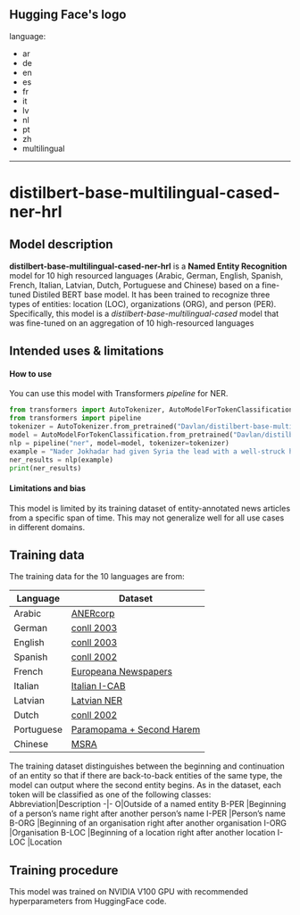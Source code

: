 Hugging Face's logo
---
language: 
- ar
- de
- en
- es
- fr
- it
- lv
- nl
- pt
- zh
- multilingual

---
# distilbert-base-multilingual-cased-ner-hrl
## Model description
**distilbert-base-multilingual-cased-ner-hrl** is a **Named Entity Recognition** model for 10 high resourced languages (Arabic, German, English, Spanish, French, Italian, Latvian, Dutch, Portuguese and Chinese) based on a fine-tuned  Distiled BERT base model. It has been trained to recognize three types of entities: location (LOC), organizations (ORG), and person (PER). 
Specifically, this model is a *distilbert-base-multilingual-cased* model that was fine-tuned on an aggregation of 10 high-resourced languages
## Intended uses & limitations
#### How to use
You can use this model with Transformers *pipeline* for NER.
```python
from transformers import AutoTokenizer, AutoModelForTokenClassification
from transformers import pipeline
tokenizer = AutoTokenizer.from_pretrained("Davlan/distilbert-base-multilingual-cased-ner-hrl")
model = AutoModelForTokenClassification.from_pretrained("Davlan/distilbert-base-multilingual-cased-ner-hrl")
nlp = pipeline("ner", model=model, tokenizer=tokenizer)
example = "Nader Jokhadar had given Syria the lead with a well-struck header in the seventh minute."
ner_results = nlp(example)
print(ner_results)
```
#### Limitations and bias
This model is limited by its training dataset of entity-annotated news articles from a specific span of time. This may not generalize well for all use cases in different domains.  
## Training data
The training data for the 10 languages are from: 

Language|Dataset
-|-
Arabic | [ANERcorp](https://camel.abudhabi.nyu.edu/anercorp/)
German | [conll 2003](https://www.clips.uantwerpen.be/conll2003/ner/)
English | [conll 2003](https://www.clips.uantwerpen.be/conll2003/ner/)
Spanish | [conll 2002](https://www.clips.uantwerpen.be/conll2002/ner/)
French | [Europeana Newspapers](https://github.com/EuropeanaNewspapers/ner-corpora/tree/master/enp_FR.bnf.bio)
Italian | [Italian I-CAB](https://ontotext.fbk.eu/icab.html)
Latvian | [Latvian NER](https://github.com/LUMII-AILab/FullStack/tree/master/NamedEntities)
Dutch | [conll 2002](https://www.clips.uantwerpen.be/conll2002/ner/)
Portuguese |[Paramopama + Second Harem](https://github.com/davidsbatista/NER-datasets/tree/master/Portuguese)
Chinese | [MSRA](https://huggingface.co/datasets/msra_ner)

The training dataset distinguishes between the beginning and continuation of an entity so that if there are back-to-back entities of the same type, the model can output where the second entity begins. As in the dataset, each token will be classified as one of the following classes:
Abbreviation|Description
-|-
O|Outside of a named entity
B-PER |Beginning of a person’s name right after another person’s name
I-PER |Person’s name
B-ORG |Beginning of an organisation right after another organisation
I-ORG |Organisation
B-LOC |Beginning of a location right after another location
I-LOC |Location
## Training procedure
This model was trained on NVIDIA V100 GPU with recommended hyperparameters from HuggingFace code.


